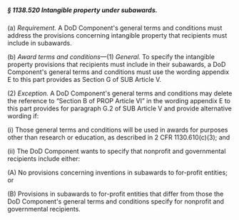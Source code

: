 ##### § 1138.520 Intangible property under subawards. #####

(a) *Requirement.* A DoD Component's general terms and conditions must address the provisions concerning intangible property that recipients must include in subawards.

(b) *Award terms and conditions*—(1) *General.* To specify the intangible property provisions that recipients must include in their subawards, a DoD Component's general terms and conditions must use the wording appendix E to this part provides as Section G of SUB Article V.

(2) *Exception.* A DoD Component's general terms and conditions may delete the reference to “Section B of PROP Article VI” in the wording appendix E to this part provides for paragraph G.2 of SUB Article V and provide alternative wording if:

(i) Those general terms and conditions will be used in awards for purposes other than research or education, as described in 2 CFR 1130.610(c)(3); and

(ii) The DoD Component wants to specify that nonprofit and governmental recipients include either:

(A) No provisions concerning inventions in subawards to for-profit entities; or

(B) Provisions in subawards to for-profit entities that differ from those the DoD Component's general terms and conditions specify for nonprofit and governmental recipients.